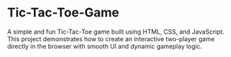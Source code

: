 # Tic-Tac-Toe-Game
A simple and fun Tic-Tac-Toe game built using HTML, CSS, and JavaScript. This project demonstrates how to create an interactive two-player game directly in the browser with smooth UI and dynamic gameplay logic.
